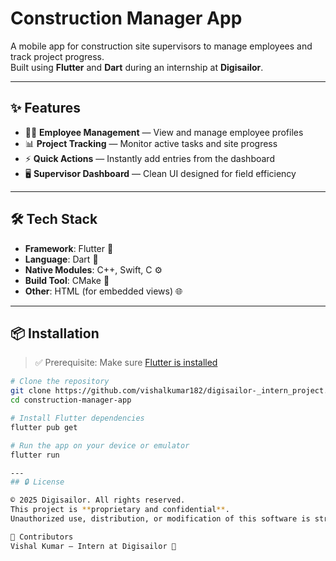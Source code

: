 # Construction Manager App

A mobile app for construction site supervisors to manage employees and track project progress.  
Built using **Flutter** and **Dart** during an internship at **Digisailor**.

---

## ✨ Features

- 👷‍♂️ **Employee Management** — View and manage employee profiles  
- 📊 **Project Tracking** — Monitor active tasks and site progress  
- ⚡ **Quick Actions** — Instantly add entries from the dashboard  
- 🖥️ **Supervisor Dashboard** — Clean UI designed for field efficiency  

---

## 🛠️ Tech Stack

- **Framework**: Flutter 🧩  
- **Language**: Dart 🎯  
- **Native Modules**: C++, Swift, C ⚙️  
- **Build Tool**: CMake 🔨  
- **Other**: HTML (for embedded views) 🌐 

---

## 📦 Installation

> ✅ Prerequisite: Make sure [Flutter is installed](https://docs.flutter.dev/get-started/install)

```bash
# Clone the repository
git clone https://github.com/vishalkumar182/digisailor-_intern_project.git
cd construction-manager-app

# Install Flutter dependencies
flutter pub get

# Run the app on your device or emulator
flutter run

---
## 🔒 License

© 2025 Digisailor. All rights reserved.  
This project is **proprietary and confidential**.  
Unauthorized use, distribution, or modification of this software is strictly prohibited.

👥 Contributors
Vishal Kumar – Intern at Digisailor 🙌
